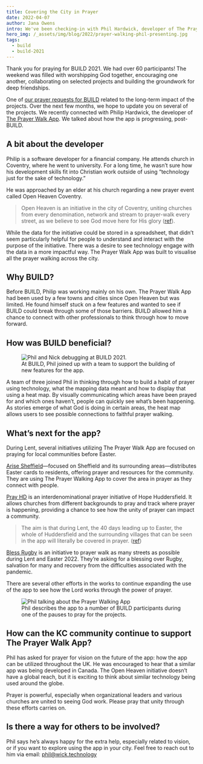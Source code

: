 ```yaml
---
title: Covering the City in Prayer
date: 2022-04-07
author: Jana Owens
intro: We've been checking-in with Phil Hardwick, developer of The Prayer Walk App, to hear how things are going with the project and how it is being used six months after BUILD.
hero_img: /_assets/img/blog/2022/prayer-walking-phil-presenting.jpg
tags:
  - build
  - build-2021
---
```


Thank you for praying for BUILD 2021. We had over 60 participants! The weekend was filled with worshipping God together, encouraging one another, collaborating on selected projects and building the groundwork for deep friendships.

One of [our prayer requests for BUILD](/blog/2021/three-things/) related to the long-term impact of the projects. Over the next few months, we hope to update you on several of the projects. We recently connected with Philip Hardwick, the developer of [The Prayer Walk App](https://www.openheavencoventry.org/the-app). We talked about how the app is progressing, post-BUILD.

## A bit about the developer

Philip is a software developer for a financial company. He attends church in Coventry, where he went to university. For a long time, he wasn’t sure how his development skills fit into Christian work outside of using “technology just for the sake of technology.”

He was approached by an elder at his church regarding a new prayer event called Open Heaven Coventry.

> Open Heaven is an initiative in the city of Coventry, uniting churches from every denomination, network and stream to prayer-walk every street, as we believe to see God move here for His glory ([ref](https://openheavencoventry.org)).

While the data for the initiative could be stored in a spreadsheet, that didn’t seem particularly helpful for people to understand and interact with the purpose of the initiative. There was a desire to see technology engage with the data in a more impactful way. The Prayer Walk App was built to visualise all the prayer walking across the city.

## Why BUILD?

Before BUILD, Philip was working mainly on his own. The Prayer Walk App had been used by a few towns and cities since Open Heaven but was limited. He found himself stuck on a few features and wanted to see if BUILD could break through some of those barriers. BUILD allowed him a chance to connect with other professionals to think through how to move forward.

## How was BUILD beneficial?

<figure class="img img--pull-right">
  <img src="/_assets/img/blog/2022/prayer-walking.jpg" alt="Phil and Nick debugging at BUILD 2021.">
  <figcaption>
    At BUILD, Phil joined up with a team to support the building of new features for the app.
  </figcaption>
</figure>

A team of three joined Phil in thinking through how to build a habit of prayer using technology, what the mapping data meant and how to display that using a heat map. By visually communicating which areas have been prayed for and which ones haven’t, people can quickly see what’s been happening. As stories emerge of what God is doing in certain areas, the heat map allows users to see possible connections to faithful prayer walking.

## What’s next for the app?

During Lent, several initiatives utilizing The Prayer Walk App are focused on praying for local communities before Easter.

[Arise Sheffield](https://www.arisesheffield.org/)—focused on Sheffield and its surrounding areas—distributes Easter cards to residents, offering prayer and resources for the community. They are using The Prayer Walking App to cover the area in prayer as they connect with people.

[Pray HD](https://www.leeds.anglican.org/news/prayer-comes-streets-huddersfield) is an interdenominational prayer initiative of Hope Huddersfield. It allows churches from different backgrounds to pray and track where prayer is happening, providing a chance to see how the unity of prayer can impact a community.

> The aim is that during Lent, the 40 days leading up to Easter, the whole of Huddersfield and the surrounding villages that can be seen in the app will literally be covered in prayer. ([ref](https://www.leeds.anglican.org/news/prayer-comes-streets-huddersfield))

[Bless Rugby](https://www.reviverugby.net/blessrugby) is an initiative to prayer walk as many streets as possible during Lent and Easter 2022. They’re asking for a blessing over Rugby, salvation for many and recovery from the difficulties associated with the pandemic.

There are several other efforts in the works to continue expanding the use of the app to see how the Lord works through the power of prayer.

<figure class="img img--pull-left">
  <img src="/_assets/img/blog/2022/kingdom-code-prayer-walk-app.jpg" alt="Phil talking about the Prayer Walking App">
  <figcaption>
    Phil describes the app to a number of BUILD participants during one of the pauses to pray for the projects.
  </figcaption>
</figure>

## How can the KC community continue to support The Prayer Walk App?

Phil has asked for prayer for vision on the future of the app: how the app can be utilized throughout the UK. He was encouraged to hear that a similar app was being developed in Canada. The Open Heaven initiative doesn’t have a global reach, but it is exciting to think about similar technology being used around the globe.

Prayer is powerful, especially when organizational leaders and various churches are united to seeing God work. Please pray that unity through these efforts carries on.

## Is there a way for others to be involved?

Phil says he’s always happy for the extra help, especially related to vision, or if you want to explore using the app in your city. Feel free to reach out to him via email: phil@wick.technology
